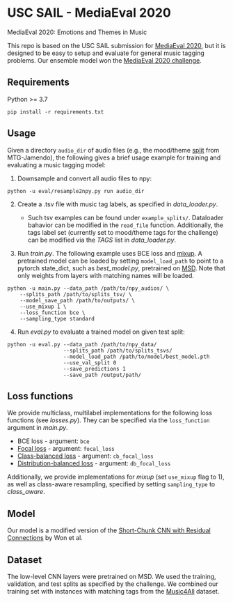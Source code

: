 # USC SAIL - MediaEval 2020
MediaEval 2020: Emotions and Themes in Music

This repo is based on the USC SAIL submission for [MediaEval 2020](https://multimediaeval.github.io/editions/2020/tasks/music/), but it is designed to be easy to setup and evaluate for general music tagging problems. Our ensemble model won the [MediaEval 2020 challenge](https://multimediaeval.github.io/2020-Emotion-and-Theme-Recognition-in-Music-Task/results).

## Requirements

Python >= 3.7

```
pip install -r requirements.txt
```

## Usage

Given a directory `audio_dir` of audio files (e.g., the mood/theme [split](https://github.com/MTG/mtg-jamendo-dataset) from MTG-Jamendo), the following gives a brief usage example for training and evaluating a music tagging model:

1. Downsample and convert all audio files to npy:
```
python -u eval/resample2npy.py run audio_dir
```

2. Create a .tsv file with music tag labels, as specified in *data_loader.py*. 
	- Such tsv examples can be found under `example_splits/`. Dataloader bahavior can be modified in the `read_file` function. Additionally, the tags label set (currently set to mood/theme tags for the challenge) can be modified via the *TAGS* list in *data_loader.py*.

3. Run *train.py*. The following example uses BCE loss and [mixup](https://arxiv.org/pdf/1710.09412). A pretrained model can be loaded by setting `model_load_path` to point to a pytorch state_dict, such as *best_model.py*, pretrained on [MSD](https://arxiv.org/abs/2006.00751). Note that only weights from layers with matching names will be loaded.

```
python -u main.py --data_path /path/to/npy_audios/ \
	--splits_path /path/to/splits_tsv/ \
	--model_save_path /path/to/outputs/ \
	--use_mixup 1 \
	--loss_function bce \
	--sampling_type standard
```

4. Run *eval.py* to evaluate a trained model on given test split:

```
python -u eval.py --data_path /path/to/npy_data/
				  --splits_path /path/to/splits_tsvs/
				  --model_load_path /path/to/model/best_model.pth
				  --use_val_split 0
				  --save_predictions 1
				  --save_path /output/path/
```

## Loss functions

We provide multiclass, multilabel implementations for the following loss functions (see *losses.py*). They can be specified via the `loss_function` argument in *main.py*.

- BCE loss - argument: `bce`
- [Focal loss](https://arxiv.org/abs/1708.02002) - argument: `focal_loss`
- [Class-balanced loss](https://arxiv.org/abs/1901.05555) - argument: `cb_focal_loss`
- [Distribution-balanced loss](https://arxiv.org/abs/2007.09654) - argument: `db_focal_loss`

Additionally, we provide implementations for *mixup* (set `use_mixup` flag to 1), as well as class-aware resampling, specified by setting `sampling_type` to *class_aware*. 

## Model

Our model is a modified version of the [Short-Chunk CNN with Residual Connections](https://arxiv.org/abs/2006.00751) by Won et al.

## Dataset

The low-level CNN layers were pretrained on MSD. We used the training, validation, and test splits as specified by the challenge. We combined our training set with instances with matching tags from the [Music4All](https://ieeexplore.ieee.org/document/9145170) dataset.
